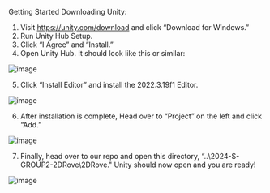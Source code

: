 Getting Started
Downloading Unity:
1.	Visit https://unity.com/download and click “Download for Windows.”
2.	Run Unity Hub Setup.
3.	Click “I Agree” and “Install.”
4.	Open Unity Hub. It should look like this or similar:

![image](https://github.com/UNLV-CS472-672/2024-S-GROUP2-2DRove/assets/55933220/1bd83914-4da5-4aa1-bfc7-c99860cbe8d2)

5.	Click “Install Editor” and install the 2022.3.19f1 Editor.

![image](https://github.com/UNLV-CS472-672/2024-S-GROUP2-2DRove/assets/55933220/c86f5bab-2f9d-4bdf-b2e4-306639a867ec)
 
6.	After installation is complete, Head over to “Project” on the left and click “Add.”
 
![image](https://github.com/UNLV-CS472-672/2024-S-GROUP2-2DRove/assets/55933220/ba2d3b1d-8c7a-45e4-b5ea-8efe9f3c5b6c)

7.	Finally, head over to our repo and open this directory, 
“..\2024-S-GROUP2-2DRove\2DRove." Unity should now open and you are ready!

![image](https://github.com/UNLV-CS472-672/2024-S-GROUP2-2DRove/assets/55933220/ace70895-0cd2-4237-8238-bc6a3bb97682)
